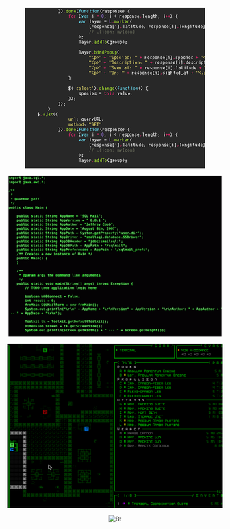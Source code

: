 <p align="center"><img src="https://github.com/oxygen51/oxygen51/blob/main/1.gif" alt="Bt">
<p align="center"><img src="https://github.com/oxygen51/oxygen51/blob/main/3.gif" alt="Bt">
<p align="center"><img src="https://github.com/oxygen51/oxygen51/blob/main/2.gif" alt="Bt">
<p align="center"><img src="https://user-images.githubusercontent.com/49580304/110318584-81067880-7fc2-11eb-8391-152d308e7f2b.gif" alt="Bt">

